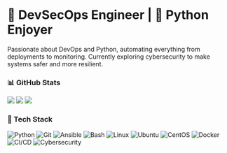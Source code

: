 # 🚀 DevSecOps Engineer | 🐍 Python Enjoyer

Passionate about DevOps and Python, automating everything from deployments to monitoring.
Currently exploring cybersecurity to make systems safer and more resilient.

### 📊 GitHub Stats

![](https://github-readme-stats.vercel.app/api?username=funnyruler&show_icons=true&theme=tokyonight&hide_border=true&count_private=true)
![](https://github-readme-streak-stats.herokuapp.com/?user=funnyruler&theme=tokyonight&hide_border=true)
![](https://github-readme-stats.vercel.app/api/top-langs/?username=funnyruler&layout=compact&theme=tokyonight&hide_border=true)

### 🧰 Tech Stack

![Python](https://img.shields.io/badge/-Python-3776AB?style=flat&logo=python&logoColor=white)
![Git](https://img.shields.io/badge/-Git-F05032?style=flat&logo=git&logoColor=white)
![Ansible](https://img.shields.io/badge/-Ansible-EE0000?style=flat&logo=ansible&logoColor=white)
![Bash](https://img.shields.io/badge/-Bash-4EAA25?style=flat&logo=gnubash&logoColor=white)
![Linux](https://img.shields.io/badge/-Linux-FCC624?style=flat&logo=linux&logoColor=black)
![Ubuntu](https://img.shields.io/badge/-Ubuntu-E95420?style=flat&logo=ubuntu&logoColor=white)
![CentOS](https://img.shields.io/badge/-CentOS-262577?style=flat&logo=centos&logoColor=white)
![Docker](https://img.shields.io/badge/-Docker-2496ED?style=flat&logo=docker&logoColor=white)
![CI/CD](https://img.shields.io/badge/-CI%2FCD-0A66C2?style=flat&logo=githubactions&logoColor=white)
![Cybersecurity](https://img.shields.io/badge/-Cybersecurity-2F8D46?style=flat&logo=security&logoColor=white)
